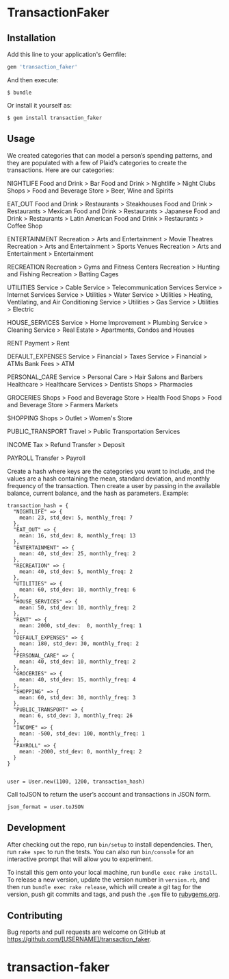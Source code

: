 # TransactionFaker

## Installation

Add this line to your application's Gemfile:

```ruby
gem 'transaction_faker'
```

And then execute:

    $ bundle

Or install it yourself as:

    $ gem install transaction_faker

## Usage

We created categories that can model a person’s spending patterns, and they are populated with a few of Plaid’s categories to create the transactions. Here are our categories:



NIGHTLIFE
Food and Drink > Bar
Food and Drink > Nightlife > Night Clubs
Shops > Food and Beverage Store > Beer, Wine and Spirits

EAT_OUT
Food and Drink > Restaurants > Steakhouses
Food and Drink > Restaurants > Mexican
Food and Drink > Restaurants > Japanese
Food and Drink > Restaurants > Latin American
Food and Drink > Restaurants > Coffee Shop

ENTERTAINMENT
Recreation > Arts and Entertainment > Movie Theatres
Recreation > Arts and Entertainment > Sports Venues
Recreation > Arts and Entertainment > Entertainment

RECREATION
Recreation > Gyms and Fitness Centers
Recreation > Hunting and Fishing
Recreation > Batting Cages

UTILITIES
Service > Cable
Service > Telecommunication Services
Service > Internet Services
Service > Utilities > Water
Service > Utilities > Heating, Ventilating, and Air Conditioning
Service > Utilities > Gas
Service > Utilities > Electric

HOUSE_SERVICES
Service > Home Improvement > Plumbing
Service > Cleaning
Service > Real Estate > Apartments, Condos and Houses

RENT
Payment > Rent

DEFAULT_EXPENSES
Service > Financial > Taxes
Service > Financial > ATMs
Bank Fees > ATM

PERSONAL_CARE
Service > Personal Care > Hair Salons and Barbers
Healthcare > Healthcare Services > Dentists
Shops > Pharmacies

GROCERIES
Shops > Food and Beverage Store > Health Food
Shops > Food and Beverage Store > Farmers Markets

SHOPPING
Shops > Outlet > Women's Store

PUBLIC_TRANSPORT
Travel > Public Transportation Services

INCOME
Tax > Refund
Transfer > Deposit

PAYROLL
Transfer > Payroll



Create a hash where keys are the categories you want to include, and the values are a hash  containing the mean, standard deviation, and monthly frequency of the transaction. Then create a user by passing in the available balance, current balance, and the hash as parameters. Example:

    transaction_hash = {
      "NIGHTLIFE" => {
        mean: 23, std_dev: 5, monthly_freq: 7
      },
      "EAT_OUT" => {
        mean: 16, std_dev: 8, monthly_freq: 13
      },
      "ENTERTAINMENT" => {
        mean: 40, std_dev: 25, monthly_freq: 2
      },
      "RECREATION" => {
        mean: 40, std_dev: 5, monthly_freq: 2
      },
      "UTILITIES" => {
        mean: 60, std_dev: 10, monthly_freq: 6
      },
      "HOUSE_SERVICES" => {
        mean: 50, std_dev: 10, monthly_freq: 2
      },
      "RENT" => {
        mean: 2000, std_dev:  0, monthly_freq: 1
      },
      "DEFAULT_EXPENSES" => {
        mean: 180, std_dev: 30, monthly_freq: 2
      },
      "PERSONAL_CARE" => {
        mean: 40, std_dev: 10, monthly_freq: 2
      },
      "GROCERIES" => {
        mean: 40, std_dev: 15, monthly_freq: 4
      },
      "SHOPPING" => {
        mean: 60, std_dev: 30, monthly_freq: 3
      },
      "PUBLIC_TRANSPORT" => {
        mean: 6, std_dev: 3, monthly_freq: 26
      },
      "INCOME" => {
        mean: -500, std_dev: 100, monthly_freq: 1
      },
      "PAYROLL" => {
        mean: -2000, std_dev: 0, monthly_freq: 2
      }
    }


    user = User.new(1100, 1200, transaction_hash)

Call toJSON to return the user’s account and transactions in JSON form.

    json_format = user.toJSON

## Development

After checking out the repo, run `bin/setup` to install dependencies. Then, run `rake spec` to run the tests. You can also run `bin/console` for an interactive prompt that will allow you to experiment.

To install this gem onto your local machine, run `bundle exec rake install`. To release a new version, update the version number in `version.rb`, and then run `bundle exec rake release`, which will create a git tag for the version, push git commits and tags, and push the `.gem` file to [rubygems.org](https://rubygems.org).

## Contributing

Bug reports and pull requests are welcome on GitHub at https://github.com/[USERNAME]/transaction_faker.

# transaction-faker
